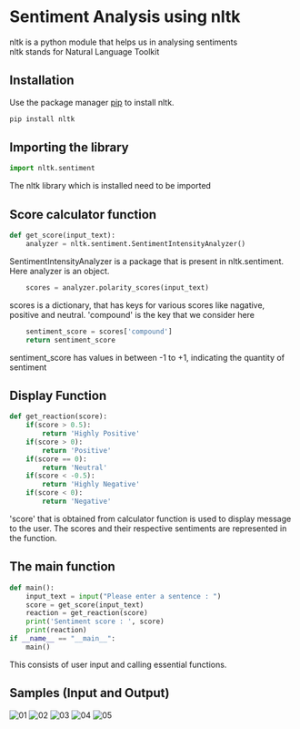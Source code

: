 # Sentiment Analysis using nltk

nltk is a python module that helps us in analysing sentiments\
nltk stands for Natural Language Toolkit
## Installation

Use the package manager [pip](https://pip.pypa.io/en/stable/) to install nltk.

```bash
pip install nltk
```

## Importing the library
```python
import nltk.sentiment
```
The nltk library which is installed need to be imported
## Score calculator function
```python
def get_score(input_text):
    analyzer = nltk.sentiment.SentimentIntensityAnalyzer()
```
SentimentIntensityAnalyzer is a package that is present in nltk.sentiment. Here analyzer is an object.
```python
    scores = analyzer.polarity_scores(input_text)
```
scores is a dictionary, that has keys for various scores like nagative, positive and neutral. 'compound' is the key that we consider here
```python
    sentiment_score = scores['compound']
    return sentiment_score
```
sentiment_score has values in between -1 to +1, indicating the quantity of sentiment

## Display Function
```python
def get_reaction(score):
    if(score > 0.5):
        return 'Highly Positive'
    if(score > 0):
        return 'Positive'
    if(score == 0):
        return 'Neutral'
    if(score < -0.5):
        return 'Highly Negative'
    if(score < 0):
        return 'Negative'
```
'score' that is obtained from calculator function is used to display message to the user. The scores and their respective sentiments are represented in the function.

## The main function
```python 
def main():
    input_text = input("Please enter a sentence : ")
    score = get_score(input_text)
    reaction = get_reaction(score)
    print('Sentiment score : ', score)
    print(reaction)
if __name__ == "__main__":
    main()
```
This consists of user input and calling essential functions.

## Samples (Input and Output)
![01](https://user-images.githubusercontent.com/94124126/187417823-078bbb56-75ca-4d78-aaf4-9da04116e565.png)
![02](https://user-images.githubusercontent.com/94124126/187417838-d3da51d5-0f6b-41a8-8c24-2d488738951c.png)
![03](https://user-images.githubusercontent.com/94124126/187417850-bb702e85-2b44-4dad-b9d3-7cb3d8dc4e37.png)
![04](https://user-images.githubusercontent.com/94124126/187417859-c0d35c77-643a-42ab-9df7-cf3b6773efca.png)
![05](https://user-images.githubusercontent.com/94124126/187417868-68af4a00-c794-4346-b76d-f316696c4395.png)


